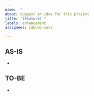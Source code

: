 ```yaml
---
name: ''
about: Suggest an idea for this project
title: "[Feature] "
labels: enhancement
assignees: yakumo-saki

---
```


## AS-IS

* 

## TO-BE

*
